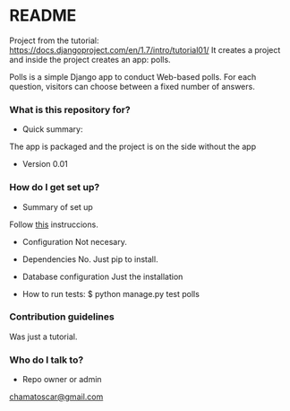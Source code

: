 # README #
Project from the tutorial: https://docs.djangoproject.com/en/1.7/intro/tutorial01/ 
It creates a project and inside the project creates an app: polls.

Polls is a simple Django app to conduct Web-based polls. For each
question, visitors can choose between a fixed number of answers.

### What is this repository for? ###

* Quick summary:

The app is packaged and the project is on the side without the app

* Version 0.01

### How do I get set up? ###

* Summary of set up

Follow [this](django_polls/README.rst) instruccions.

* Configuration
Not necesary.

* Dependencies
No. Just pip to install.

* Database configuration
Just the installation

* How to run tests: $ python manage.py test polls

### Contribution guidelines ###
Was just a tutorial.


### Who do I talk to? ###

* Repo owner or admin

chamatoscar@gmail.com